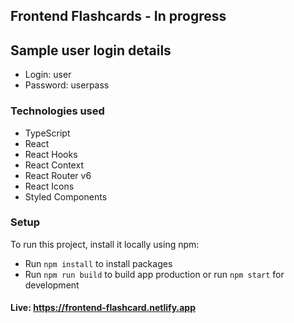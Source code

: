 ## Frontend Flashcards - In progress

## Sample user login details

- Login: user
- Password: userpass

### Technologies used

- TypeScript
- React
- React Hooks
- React Context
- React Router v6
- React Icons
- Styled Components

### Setup

To run this project, install it locally using npm:

- Run ```npm install``` to install packages
- Run ```npm run build``` to build app production or run ```npm start``` for development

#### Live: https://frontend-flashcard.netlify.app